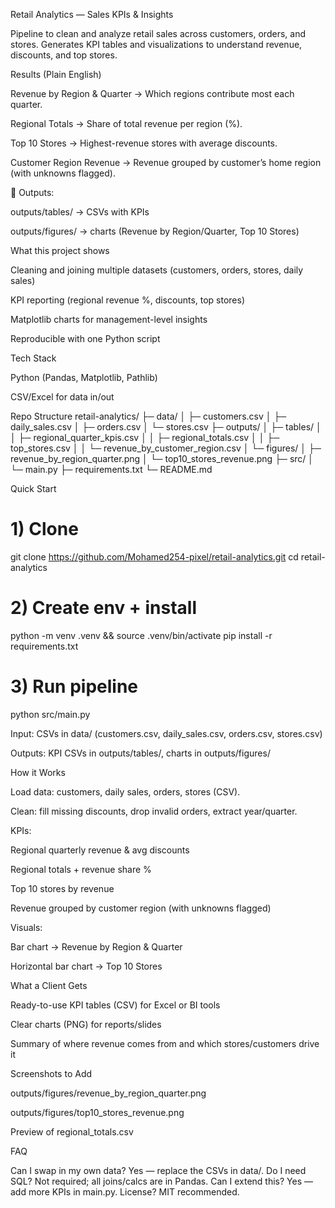Retail Analytics — Sales KPIs & Insights

Pipeline to clean and analyze retail sales across customers, orders, and stores.
Generates KPI tables and visualizations to understand revenue, discounts, and top stores.

Results (Plain English)

Revenue by Region & Quarter → Which regions contribute most each quarter.

Regional Totals → Share of total revenue per region (%).

Top 10 Stores → Highest-revenue stores with average discounts.

Customer Region Revenue → Revenue grouped by customer’s home region (with unknowns flagged).

📂 Outputs:

outputs/tables/ → CSVs with KPIs

outputs/figures/ → charts (Revenue by Region/Quarter, Top 10 Stores)

What this project shows

Cleaning and joining multiple datasets (customers, orders, stores, daily sales)

KPI reporting (regional revenue %, discounts, top stores)

Matplotlib charts for management-level insights

Reproducible with one Python script

Tech Stack

Python (Pandas, Matplotlib, Pathlib)

CSV/Excel for data in/out

Repo Structure
retail-analytics/
├─ data/
│  ├─ customers.csv
│  ├─ daily_sales.csv
│  ├─ orders.csv
│  └─ stores.csv
├─ outputs/
│  ├─ tables/
│  │  ├─ regional_quarter_kpis.csv
│  │  ├─ regional_totals.csv
│  │  ├─ top_stores.csv
│  │  └─ revenue_by_customer_region.csv
│  └─ figures/
│     ├─ revenue_by_region_quarter.png
│     └─ top10_stores_revenue.png
├─ src/
│  └─ main.py
├─ requirements.txt
└─ README.md

Quick Start
# 1) Clone
git clone https://github.com/Mohamed254-pixel/retail-analytics.git
cd retail-analytics

# 2) Create env + install
python -m venv .venv && source .venv/bin/activate
pip install -r requirements.txt

# 3) Run pipeline
python src/main.py


Input: CSVs in data/ (customers.csv, daily_sales.csv, orders.csv, stores.csv)

Outputs: KPI CSVs in outputs/tables/, charts in outputs/figures/

How it Works

Load data: customers, daily sales, orders, stores (CSV).

Clean: fill missing discounts, drop invalid orders, extract year/quarter.

KPIs:

Regional quarterly revenue & avg discounts

Regional totals + revenue share %

Top 10 stores by revenue

Revenue grouped by customer region (with unknowns flagged)

Visuals:

Bar chart → Revenue by Region & Quarter

Horizontal bar chart → Top 10 Stores

What a Client Gets

Ready-to-use KPI tables (CSV) for Excel or BI tools

Clear charts (PNG) for reports/slides

Summary of where revenue comes from and which stores/customers drive it

Screenshots to Add

outputs/figures/revenue_by_region_quarter.png

outputs/figures/top10_stores_revenue.png

Preview of regional_totals.csv

FAQ

Can I swap in my own data? Yes — replace the CSVs in data/.
Do I need SQL? Not required; all joins/calcs are in Pandas.
Can I extend this? Yes — add more KPIs in main.py.
License? MIT recommended.
